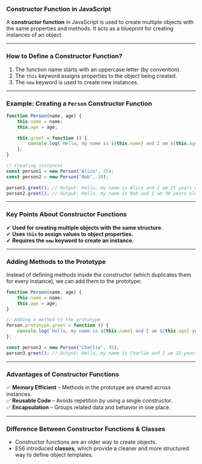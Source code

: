 ### **Constructor Function in JavaScript**  

A **constructor function** in JavaScript is used to create multiple objects with the same properties and methods. It acts as a blueprint for creating instances of an object.

---

### **How to Define a Constructor Function?**
1. The function name starts with an uppercase letter (by convention).
2. The `this` keyword assigns properties to the object being created.
3. The `new` keyword is used to create new instances.

---

### **Example: Creating a `Person` Constructor Function**
```javascript
function Person(name, age) {
    this.name = name;
    this.age = age;

    this.greet = function () {
        console.log(`Hello, my name is ${this.name} and I am ${this.age} years old.`);
    };
}

// Creating instances
const person1 = new Person("Alice", 25);
const person2 = new Person("Bob", 30);

person1.greet(); // Output: Hello, my name is Alice and I am 25 years old.
person2.greet(); // Output: Hello, my name is Bob and I am 30 years old.
```

---

### **Key Points About Constructor Functions**
✔ **Used for creating multiple objects with the same structure.**  
✔ **Uses `this` to assign values to object properties.**  
✔ **Requires the `new` keyword to create an instance.**  

---

### **Adding Methods to the Prototype**
Instead of defining methods inside the constructor (which duplicates them for every instance), we can add them to the prototype:

```javascript
function Person(name, age) {
    this.name = name;
    this.age = age;
}

// Adding a method to the prototype
Person.prototype.greet = function () {
    console.log(`Hello, my name is ${this.name} and I am ${this.age} years old.`);
};

const person3 = new Person("Charlie", 35);
person3.greet(); // Output: Hello, my name is Charlie and I am 35 years old.
```

---

### **Advantages of Constructor Functions**
✅ **Memory Efficient** – Methods in the prototype are shared across instances.  
✅ **Reusable Code** – Avoids repetition by using a single constructor.  
✅ **Encapsulation** – Groups related data and behavior in one place.  

---

### **Difference Between Constructor Functions & Classes**
- Constructor functions are an older way to create objects.
- ES6 introduced **classes**, which provide a cleaner and more structured way to define object templates.
